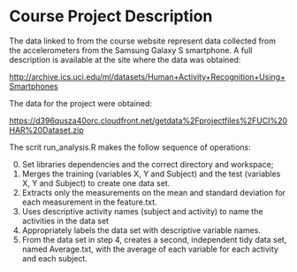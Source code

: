 # Course Project Description

The data linked to from the course website represent data collected from the accelerometers from the Samsung Galaxy S smartphone. A full description is available at the site where the data was obtained:

http://archive.ics.uci.edu/ml/datasets/Human+Activity+Recognition+Using+Smartphones

The data for the project were obtained:

https://d396qusza40orc.cloudfront.net/getdata%2Fprojectfiles%2FUCI%20HAR%20Dataset.zip

The scrit run_analysis.R makes the follow sequence of operations:

0. Set libraries dependencies and the correct directory and workspace;
1. Merges the training (variables X, Y and Subject) and the test (variables X, Y and Subject) to create one data set.
2. Extracts only the measurements on the mean and standard deviation for each measurement in the feature.txt.
3. Uses descriptive activity names (subject and activity) to name the activities in the data set
4. Appropriately labels the data set with descriptive variable names.
5. From the data set in step 4, creates a second, independent tidy data set, named Average.txt, with the average of each variable for each activity and each subject.
